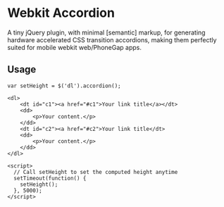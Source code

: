 # Webkit Accordion

A tiny jQuery plugin, with minimal [semantic] markup, for generating hardware accelerated CSS transition accordions, making them perfectly suited for mobile webkit web/PhoneGap apps.

## Usage

```
var setHeight = $('dl').accordion();

<dl>
	<dt id="c1"><a href="#c1">Your link title</a></dt>
	<dd>
		<p>Your content.</p>
	</dd>
	<dt id="c2"><a href="#c2">Your link title</dt>
	<dd>
		<p>Your content.</p>
	</dd>
</dl>

<script>
  // Call setHeight to set the computed height anytime
  setTimeout(function() {
    setHeight();
  }, 5000);
</script>
```